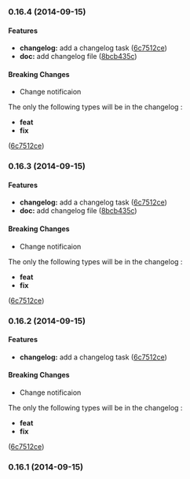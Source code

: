 ### 0.16.4 (2014-09-15)


#### Features

* **changelog:** add a changelog task ([6c7512ce](https://github.com/douglasduteil/remote-repo-access-trial.git/commit/6c7512cea0d515ee221101c57dd0c53bb3558376))
* **doc:** add changelog file ([8bcb435c](https://github.com/douglasduteil/remote-repo-access-trial.git/commit/8bcb435caece272f3193603a29247bb82d0f08b8))


#### Breaking Changes

* Change notificaion

The only the following types will be in the changelog :
 - **feat**
 - **fix**

 ([6c7512ce](https://github.com/douglasduteil/remote-repo-access-trial.git/commit/6c7512cea0d515ee221101c57dd0c53bb3558376))


### 0.16.3 (2014-09-15)


#### Features

* **changelog:** add a changelog task ([6c7512ce](https://github.com/douglasduteil/remote-repo-access-trial.git/commit/6c7512cea0d515ee221101c57dd0c53bb3558376))
* **doc:** add changelog file ([8bcb435c](https://github.com/douglasduteil/remote-repo-access-trial.git/commit/8bcb435caece272f3193603a29247bb82d0f08b8))


#### Breaking Changes

* Change notificaion

The only the following types will be in the changelog :
 - **feat**
 - **fix**

 ([6c7512ce](https://github.com/douglasduteil/remote-repo-access-trial.git/commit/6c7512cea0d515ee221101c57dd0c53bb3558376))


### 0.16.2 (2014-09-15)


#### Features

* **changelog:** add a changelog task ([6c7512ce](https://github.com/douglasduteil/remote-repo-access-trial.git/commit/6c7512cea0d515ee221101c57dd0c53bb3558376))


#### Breaking Changes

* Change notificaion

The only the following types will be in the changelog :
 - **feat**
 - **fix**

 ([6c7512ce](https://github.com/douglasduteil/remote-repo-access-trial.git/commit/6c7512cea0d515ee221101c57dd0c53bb3558376))


### 0.16.1 (2014-09-15)

